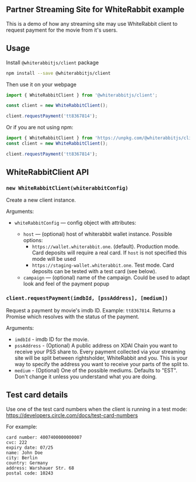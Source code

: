 ## Partner Streaming Site for WhiteRabbit example

This is a demo of how any streaming site may use WhiteRabbit client to request payment for the movie from it's users.

## Usage

Install `@whiterabbitjs/client` package

```sh
npm install --save @whiterabbitjs/client
```

Then use it on your webpage

```js
import { WhiteRabbitClient } from '@whiterabbitjs/client';

const client = new WhiteRabbitClient();

client.requestPayment('tt8367814');
```

Or if you are not using npm:

```js
import { WhiteRabbitClient } from 'https://unpkg.com/@whiterabbitjs/client@2.40.1/dist/index.min.mjs';
const client = new WhiteRabbitClient();

client.requestPayment('tt8367814');
```

## WhiteRabbitClient API

### `new WhiteRabbitClient(whiterabbitConfig)`

Create a new client instance.

Arguments:

* `whiteRabbitConfig` — config object with attributes:

  * `host` — (optional) host of whiterabbit wallet instance. 
     Possible options:
      - `https://wallet.whiterabbit.one`. (default). Production mode. Card deposits will require a real card. If `host` is not specified this mode will be used
      - `https://staging-wallet.whiterabbit.one`. Test mode. Card deposits can be tested with a test card (see below).
  * `campaign` — (optional) name of the campaign. Could be used to adapt look and feel of the payment popup

### `client.requestPayment(imdbId, [pssAddress], [medium])`

Request a payment by movie's imdb ID. Example: `tt8367814`. Returns a Promise which resolves with the status of the payment.

Arguments:
* `imdbId` - imdb ID for the movie.
* `pssAddress` - (Optional) A public address on XDAI Chain you want to receive your PSS share to. Every payment collected via your streaming site will be split between rightsholder, WhiteRabbit and you. This is your way to specify the address you want to receive your parts of the split to.
* `medium` - (Optional) One of the possible mediums. Defaults to "EST". Don't change it unless you understand what you are doing.

## Test card details

Use one of the test card numbers when the client is running in a test mode: https://developers.circle.com/docs/test-card-numbers

For example:

```
card number: 4007400000000007
cvc: 222
expiry date: 07/25
name: John Doe
city: Berlin
country: Germany
address: Warshauer Str. 68
postal code: 10243
```
